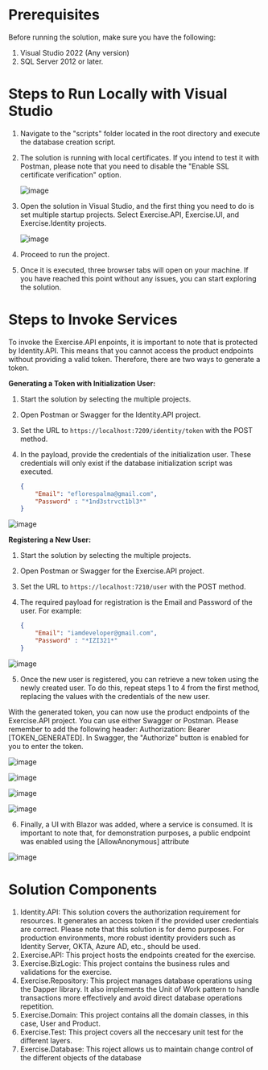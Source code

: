 # Prerequisites

Before running the solution, make sure you have the following:

1. Visual Studio 2022 (Any version)
2. SQL Server 2012 or later.

# Steps to Run Locally with Visual Studio

1. Navigate to the "scripts" folder located in the root directory and execute the database creation script.
2. The solution is running with local certificates. If you intend to test it with Postman, please note that you need to disable the "Enable SSL certificate verification" option.

   ![image](https://github.com/eflorespalma/dotnet-exercise-solution/assets/2238801/6380b601-ca22-42a5-9b2e-e4efc779cc1b)
   
4. Open the solution in Visual Studio, and the first thing you need to do is set multiple startup projects. Select Exercise.API, Exercise.UI, and Exercise.Identity projects.

    ![image](https://github.com/eflorespalma/dotnet-exercise-solution/assets/2238801/39f84a7c-25a9-4546-a120-021337e36a4b)
   
6. Proceed to run the project.
7. Once it is executed, three browser tabs will open on your machine. If you have reached this point without any issues, you can start exploring the solution.

# Steps to Invoke Services

To invoke the Exercise.API enpoints, it is important to note that is protected by Identity.API. This means that you cannot access the product endpoints without providing a valid token. Therefore, there are two ways to generate a token.

**Generating a Token with Initialization User:**

1. Start the solution by selecting the multiple projects.
2. Open Postman or Swagger for the Identity.API project.
3. Set the URL to `https://localhost:7209/identity/token` with the POST method.
4. In the payload, provide the credentials of the initialization user. These credentials will only exist if the database initialization script was executed.

    ```json
    {
        "Email": "eflorespalma@gmail.com",
        "Password" : "*1nd3strvct1bl3*"
    }
    ```
![image](https://github.com/eflorespalma/dotnet-exercise-solution/assets/2238801/afc5b420-e655-4f91-b96c-aa6837bc9206)

**Registering a New User:**

1. Start the solution by selecting the multiple projects.
2. Open Postman or Swagger for the Exercise.API project.
3. Set the URL to `https://localhost:7210/user` with the POST method.
4. The required payload for registration is the Email and Password of the user. For example:

    ```json
    {
        "Email": "iamdeveloper@gmail.com",
        "Password" : "*IZI321*"
    }
    ```
![image](https://github.com/eflorespalma/dotnet-exercise-solution/assets/2238801/6b07b090-5bee-4c06-a034-85d46cbdfd66)

5. Once the new user is registered, you can retrieve a new token using the newly created user. To do this, repeat steps 1 to 4 from the first method, replacing the values with the credentials of the new user.

With the generated token, you can now use the product endpoints of the Exercise.API project. You can use either Swagger or Postman. Please remember to add the following header: Authorization: Bearer [TOKEN_GENERATED]. In Swagger, the "Authorize" button is enabled for you to enter the token.

![image](https://github.com/eflorespalma/dotnet-exercise-solution/assets/2238801/49c39f28-eb0b-484f-ba8c-428d1ba16929)

![image](https://github.com/eflorespalma/dotnet-exercise-solution/assets/2238801/e75c8bce-abd6-4eb8-bd7f-1a9ab17e31c2)

![image](https://github.com/eflorespalma/dotnet-exercise-solution/assets/2238801/8d4bb34c-9e6b-4774-86ea-4940fbcba8d8)

![image](https://github.com/eflorespalma/dotnet-exercise-solution/assets/2238801/67c94f98-e391-4819-aeb4-e962b3a76e47)

6. Finally, a UI with Blazor was added, where a service is consumed. It is important to note that, for demonstration purposes, a public endpoint was enabled using the [AllowAnonymous] attribute

![image](https://github.com/eflorespalma/dotnet-exercise-solution/assets/2238801/aa168e68-3b5c-4e1d-a757-6d42cdf7ab0f)

# Solution Components

1. Identity.API: This solution covers the authorization requirement for resources. It generates an access token if the provided user credentials are correct. Please note that this solution is for demo purposes. For production environments, more robust identity providers such as Identity Server, OKTA, Azure AD, etc., should be used.
2. Exercise.API: This project hosts the endpoints created for the exercise.
3. Exercise.BizLogic: This project contains the business rules and validations for the exercise.
4. Exercise.Repository: This project manages database operations using the Dapper library. It also implements the Unit of Work pattern to handle transactions more effectively and avoid direct database operations repetition.
5. Exercise.Domain: This project contains all the domain classes, in this case, User and Product.
6. Exercise.Test: This project covers all the neccesary unit test for the different layers.
7. Exercise.Database: This roject allows us to maintain change control of the different objects of the database
